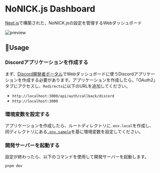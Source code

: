 # NoNICK.js Dashboard

[Next.js](https://nextjs.org)で構築された、NoNICK.jsの設定を管理するWebダッシュボード

![preview](/.github/assets/thumbnail.png)

## 📑Usage
### Discordアプリケーションを作成する
まず、[Discord開発者ポータル](https://discord.com/developers/applications)でWebダッシュボードに使うDiscordアプリケーションを作成する必要があります。アプリケーションを作成したら、「OAuth2」タブにアクセスし、`Redirects`に以下のURLを追加してください。

* `http://localhost:3000/api/auth/callback/discord`
* `http://localhost:3000`

### 環境変数を設定する
アプリケーションを作成したら、ルートディレクトリに`.env.local`を作成し、同ディレクトリにある[`.env.sample`](/.env.sample)を基に環境変数を設定してください。

### 開発サーバーを起動する
設定が終わったら、以下のコマンドを使用して開発サーバーを起動します。

```sh
pnpm dev
```

